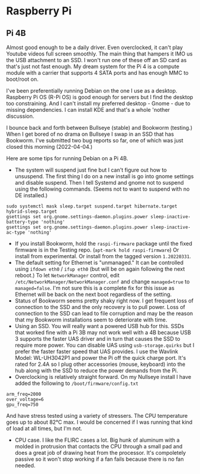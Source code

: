 # Raspberry Pi

## Pi 4B

Almost good enough to be a daily driver. Even overclocked, it can't play Youtube videos full screen smoothly. The main thing that hampers it IMO us the USB attachment to an SSD. I won't run one of these off an SD card as that's just not fast enough. My dream system for the Pi 4 is a compute module with a carrier that supports 4 SATA ports and has enough MMC to boot/root on.

I've been preferentially running Debian on the one I use as a desktop. Raspberry Pi OS (R-Pi OS) is good enough for servers but I find the desktop too constraining. And I can't install my preferred desktop - Gnome - due to missing dependencies. I can install KDE and that's a whole 'nother discussion.

I bounce back and forth between Bullseye (stable) and Bookworm (testing.) When I get bored of no drama on Bullseye I swap in an SSD that has Bookworm. I've submitted two bug reports so far, one of which was just closed this morning (2022-04-04.)

Here are some tips for running Debian on a Pi 4B.

* The system will suspend just fine but I can't figure out how to unsuspend. The first thing I do on a new install is go into gnome settings and disable suspend. Then I tell Systemd and gnome not to suspend using the following commands. (Seems not to want to suspend with no DE installed.)

```text
sudo systemctl mask sleep.target suspend.target hibernate.target hybrid-sleep.target
gsettings set org.gnome.settings-daemon.plugins.power sleep-inactive-battery-type 'nothing'
gsettings set org.gnome.settings-daemon.plugins.power sleep-inactive-ac-type 'nothing'
```

* If you install Bookworm, hold the `raspi-firmware` package until the fixed firmware is in the Testing repo. (`apt-mark hold raspi-firmware`) Or install from experimental. Or install from the tagged version `1.20220331`.
* The default setting for Ethernet is "unmanaged." It can be controlled using `ifdown eth0` / `ifup eth0` (but will be on again following the next reboot.) To let `NetworkManager` control, edit `/etc/NetworkManager/NetworkManager.conf` and change `managed=true` to `managed=false`. I'm not sure this is a complete fix for this issue as Ethernet will be back on the next boot regardless of the setting.
* Status of Bookworm seems pretty shaky right now. I get frequent loss of connection to the SSD and the only recovery is to pull power. Loss of connection to the SSD can lead to file corruption and may be the reason that my Bookworm installations seem to deteriorate with time.
* Using an SSD. You will really want a powered USB hub for this. SSDs that worked fine with a Pi 3B may not work well with a 4B because USB 3 supports the faster UAS driver and in turn that causes the SSD to require more power. You can disable UAS using `usb-storage.quirks` but I prefer the faster faster speed that UAS provides. I use the Wavlink Model: WL-UH3042P1 and power the Pi off the quick charge port. It's rated for 2.4A so I plug other accessories (mouse, keyboard) into the hub along with the SSD to reduce the power demands from the Pi.
* Overclocking is relatively straight forward. On my Nullseye install I have added the following to `/boot/firmware/config.txt`

```text
arm_freq=2000
over_voltage=6
gpu_freq=750
```

And have stress tested using a variety of stressers. The CPU temperature goes up to about 82°C max. I would be concerned if I was running that kind of load at all times, but I'm not.
* CPU case. I like the FLIRC cases a lot. Big hunk of aluminum with a molded in protrusion that contacts the CPU through a small pad and does a great job of drawing heat from the processor. It's compoletely passive so it won't stop working if a fan fails because there is no fan needed.